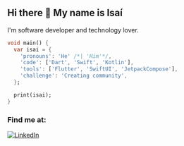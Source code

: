 ## Hi there 👋 My name is Isaí
I'm software developer and technology lover.

```dart
void main() {
  var isai = {
    'pronouns': 'He' /*| 'Him'*/,
    'code': ['Dart', 'Swift', 'Kotlin'],
    'tools': ['Flutter', 'SwiftUI', 'JetpackCompose'],
    'challenge': 'Creating community',
  };

  print(isai);
}
```

### Find me at:
[![LinkedIn](https://img.shields.io/badge/LinkedIn-Isai-0077B5?style=for-the-badge&logo=linkedin&logoColor=white&labelColor=101010)](https://www.linkedin.com/in/isai-x-x)
</br>
</br>
